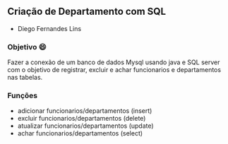 ## Criação de Departamento com SQL

- Diego Fernandes Lins

### Objetivo 😄

Fazer a conexão de um banco de dados Mysql usando java e SQL server com o objetivo de registrar, excluir e achar funcionarios e departamentos nas tabelas.

### Funções

- adicionar funcionarios/departamentos (insert)
- excluir funcionarios/departamentos (delete)
- atualizar funcionarios/departamentos (update)
- achar funcionarios/departamentos (select)


